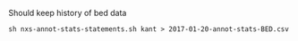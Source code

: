 Should keep history of bed data 

```shell
sh nxs-annot-stats-statements.sh kant > 2017-01-20-annot-stats-BED.csv
```

